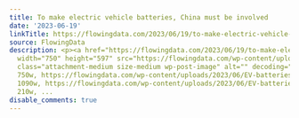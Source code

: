 ```yaml
---
title: To make electric vehicle batteries, China must be involved
date: '2023-06-19'
linkTitle: https://flowingdata.com/2023/06/19/to-make-electric-vehicle-batteries-china-must-be-involved/
source: FlowingData
description: <p><a href="https://flowingdata.com/2023/06/19/to-make-electric-vehicle-batteries-china-must-be-involved/"><img
  width="750" height="597" src="https://flowingdata.com/wp-content/uploads/2023/06/EV-batteries-with-China-750x597.png"
  class="attachment-medium size-medium wp-post-image" alt="" decoding="async" srcset="https://flowingdata.com/wp-content/uploads/2023/06/EV-batteries-with-China-750x597.png
  750w, https://flowingdata.com/wp-content/uploads/2023/06/EV-batteries-with-China-1090x868.png
  1090w, https://flowingdata.com/wp-content/uploads/2023/06/EV-batteries-with-China-210x167.png
  210w, ...
disable_comments: true
---
```

<p><a href="https://flowingdata.com/2023/06/19/to-make-electric-vehicle-batteries-china-must-be-involved/"><img width="750" height="597" src="https://flowingdata.com/wp-content/uploads/2023/06/EV-batteries-with-China-750x597.png" class="attachment-medium size-medium wp-post-image" alt="" decoding="async" srcset="https://flowingdata.com/wp-content/uploads/2023/06/EV-batteries-with-China-750x597.png 750w, https://flowingdata.com/wp-content/uploads/2023/06/EV-batteries-with-China-1090x868.png 1090w, https://flowingdata.com/wp-content/uploads/2023/06/EV-batteries-with-China-210x167.png 210w, ...